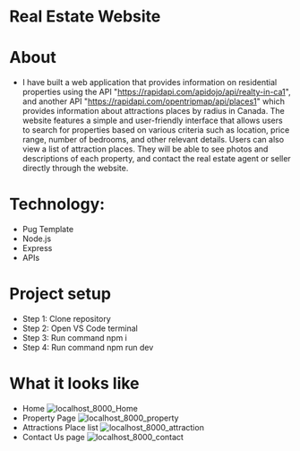 # Real Estate Website
# About
- I have built a web application that provides information on residential properties using the API "https://rapidapi.com/apidojo/api/realty-in-ca1", and another API "https://rapidapi.com/opentripmap/api/places1" which provides information about attractions places by radius in Canada. The website features a simple and user-friendly interface that allows users to search for properties based on various criteria such as location, price range, number of bedrooms, and other relevant details. Users can also view a list of attraction places. They will be able to see photos and descriptions of each property, and contact the real estate agent or seller directly through the website.
# Technology: 
- Pug Template
- Node.js
- Express
- APIs
# Project setup
- Step 1: Clone repository 
- Step 2: Open VS Code terminal 
- Step 3: Run command npm i
- Step 4: Run command npm run dev
# What it looks like
- Home
![localhost_8000_Home](https://user-images.githubusercontent.com/64983530/230745421-8b94306b-f44a-40be-b836-0fce06eaaf54.png)
- Property Page
![localhost_8000_property](https://user-images.githubusercontent.com/64983530/230745423-1a7b892f-1752-4c13-bad8-6bbb832316d2.png)
- Attractions Place list
![localhost_8000_attraction](https://user-images.githubusercontent.com/64983530/230745429-1652837b-306f-4488-ac5f-1ba834929993.png)
- Contact Us page
![localhost_8000_contact](https://user-images.githubusercontent.com/64983530/230745431-72b07e2e-0c88-4b56-b218-a6d7bc88d818.png)
